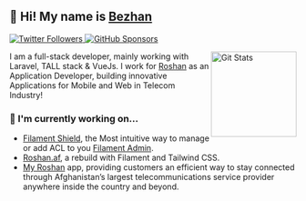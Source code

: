 ## 🦒 Hi! My name is [Bezhan](https://twitter.com/bezhanSalleh)

<p>
  <a href="https://twitter.com/bezhanSalleh">
    <img alt="Twitter Followers" src="https://img.shields.io/twitter/follow/bezhanSalleh?style=for-the-badge&logo=twitter&color=00ACEE">
  </a>

  <a href="https://github.com/sponsors/bezhanSalleh">
    <img alt="GitHub Sponsors" src="https://img.shields.io/static/v1?label=Sponsor&message=%E2%9D%A4&style=for-the-badge&logo=github&color=FF69B4">
  </a>
</p>
<a href="https://github.com/danharrin"><img alt="Git Stats" src="https://github-readme-stats.vercel.app/api?username=bezhanSalleh&show_icons=true" align="right" height="150" /></a>


I am a full-stack developer, mainly working with Laravel, TALL stack & VueJs. I work for [Roshan](https://roshan.af) as an Application Developer, building innovative Applications for Mobile and Web in Telecom Industry!


### 🔭 I'm currently working on...
- [Filament Shield](https://github.com/bezhanSalleh/filament-shield), the Most intuitive way to manage or add ACL to you [Filament Admin](https://filamentadmin.com/).
- [Roshan.af](https://roshan.af), a rebuild with Filament and Tailwind CSS.
- [My Roshan](http://onelink.to/roshan) app, providing customers an efficient way to stay connected through Afghanistan’s largest telecommunications service provider anywhere inside the country and beyond.
